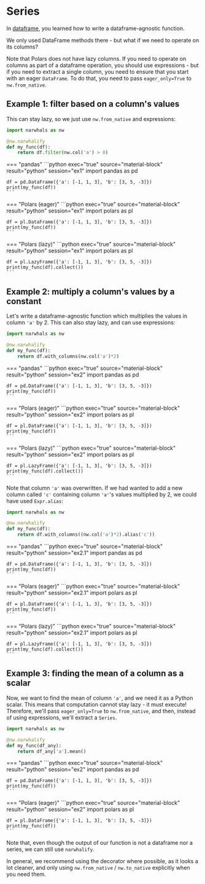 # Series

In [dataframe](dataframe.md), you learned how to write a dataframe-agnostic function.

We only used DataFrame methods there - but what if we need to operate on its columns?

Note that Polars does not have lazy columns. If you need to operate on columns as part of
a dataframe operation, you should use expressions - but if you need to extract a single
column, you need to ensure that you start with an eager `DataFrame`. To do that, you need
to pass `eager_only=True` to `nw.from_native`.

## Example 1: filter based on a column's values

This can stay lazy, so we just use `nw.from_native` and expressions:

```python exec="1" source="above" session="ex1"
import narwhals as nw

@nw.narwhalify
def my_func(df):
    return df.filter(nw.col('a') > 0)
```

=== "pandas"
    ```python exec="true" source="material-block" result="python" session="ex1"
    import pandas as pd

    df = pd.DataFrame({'a': [-1, 1, 3], 'b': [3, 5, -3]})
    print(my_func(df))
    ```

=== "Polars (eager)"
    ```python exec="true" source="material-block" result="python" session="ex1"
    import polars as pl

    df = pl.DataFrame({'a': [-1, 1, 3], 'b': [3, 5, -3]})
    print(my_func(df))
    ```

=== "Polars (lazy)"
    ```python exec="true" source="material-block" result="python" session="ex1"
    import polars as pl

    df = pl.LazyFrame({'a': [-1, 1, 3], 'b': [3, 5, -3]})
    print(my_func(df).collect())
    ```

## Example 2: multiply a column's values by a constant

Let's write a dataframe-agnostic function which multiplies the values in column
`'a'` by 2. This can also stay lazy, and can use expressions:

```python exec="1" source="above" session="ex2"
import narwhals as nw

@nw.narwhalify
def my_func(df):
    return df.with_columns(nw.col('a')*2)
```

=== "pandas"
    ```python exec="true" source="material-block" result="python" session="ex2"
    import pandas as pd

    df = pd.DataFrame({'a': [-1, 1, 3], 'b': [3, 5, -3]})
    print(my_func(df))
    ```

=== "Polars (eager)"
    ```python exec="true" source="material-block" result="python" session="ex2"
    import polars as pl

    df = pl.DataFrame({'a': [-1, 1, 3], 'b': [3, 5, -3]})
    print(my_func(df))
    ```

=== "Polars (lazy)"
    ```python exec="true" source="material-block" result="python" session="ex2"
    import polars as pl

    df = pl.LazyFrame({'a': [-1, 1, 3], 'b': [3, 5, -3]})
    print(my_func(df).collect())
    ```

Note that column `'a'` was overwritten. If we had wanted to add a new column called `'c'` containing column `'a'`'s
values multiplied by 2, we could have used `Expr.alias`:

```python exec="1" source="above" session="ex2.1"
import narwhals as nw

@nw.narwhalify
def my_func(df):
    return df.with_columns((nw.col('a')*2).alias('c'))
```

=== "pandas"
    ```python exec="true" source="material-block" result="python" session="ex2.1"
    import pandas as pd

    df = pd.DataFrame({'a': [-1, 1, 3], 'b': [3, 5, -3]})
    print(my_func(df))
    ```

=== "Polars (eager)"
    ```python exec="true" source="material-block" result="python" session="ex2.1"
    import polars as pl

    df = pl.DataFrame({'a': [-1, 1, 3], 'b': [3, 5, -3]})
    print(my_func(df))
    ```

=== "Polars (lazy)"
    ```python exec="true" source="material-block" result="python" session="ex2.1"
    import polars as pl

    df = pl.LazyFrame({'a': [-1, 1, 3], 'b': [3, 5, -3]})
    print(my_func(df).collect())
    ```

## Example 3: finding the mean of a column as a scalar

Now, we want to find the mean of column `'a'`, and we need it as a Python scalar.
This means that computation cannot stay lazy - it must execute!
Therefore, we'll pass `eager_only=True` to `nw.from_native`, and then, instead
of using expressions, we'll extract a `Series`.

```python exec="1" source="above" session="ex2"
import narwhals as nw

@nw.narwhalify
def my_func(df_any):
    return df_any['a'].mean()
```

=== "pandas"
    ```python exec="true" source="material-block" result="python" session="ex2"
    import pandas as pd

    df = pd.DataFrame({'a': [-1, 1, 3], 'b': [3, 5, -3]})
    print(my_func(df))
    ```

=== "Polars (eager)"
    ```python exec="true" source="material-block" result="python" session="ex2"
    import polars as pl

    df = pl.DataFrame({'a': [-1, 1, 3], 'b': [3, 5, -3]})
    print(my_func(df))
    ```

Note that, even though the output of our function is not a dataframe nor a series, we can
still use `narwhalify`.

In general, we recommend using the decorator where possible, as it looks a lot cleaner,
and only using `nw.from_native` / `nw.to_native` explicitly when you need them.
